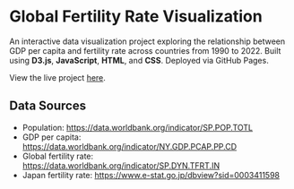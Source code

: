 # Global Fertility Rate Visualization

An interactive data visualization project exploring the relationship between GDP per capita and fertility rate across countries from 1990 to 2022.
Built using **D3.js**, **JavaScript**, **HTML**, and **CSS**. Deployed via GitHub Pages.

View the live project [here](https://kosukit.github.io/index.html).

## Data Sources

- Population: https://data.worldbank.org/indicator/SP.POP.TOTL  
- GDP per capita: https://data.worldbank.org/indicator/NY.GDP.PCAP.PP.CD  
- Global fertility rate: https://data.worldbank.org/indicator/SP.DYN.TFRT.IN  
- Japan fertility rate: https://www.e-stat.go.jp/dbview?sid=0003411598
